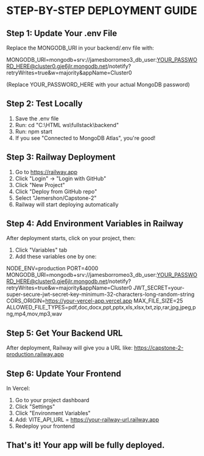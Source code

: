 # STEP-BY-STEP DEPLOYMENT GUIDE

## Step 1: Update Your .env File
Replace the MONGODB_URI in your backend/.env file with:

MONGODB_URI=mongodb+srv://jamesborromeo3_db_user:YOUR_PASSWORD_HERE@cluster0.gje6jlr.mongodb.net/notetify?retryWrites=true&w=majority&appName=Cluster0

(Replace YOUR_PASSWORD_HERE with your actual MongoDB password)

## Step 2: Test Locally
1. Save the .env file
2. Run: cd "C:\HTML ws\fullstack\backend"
3. Run: npm start
4. If you see "Connected to MongoDB Atlas", you're good!

## Step 3: Railway Deployment
1. Go to https://railway.app
2. Click "Login" → "Login with GitHub"
3. Click "New Project"
4. Click "Deploy from GitHub repo"
5. Select "Jemershon/Capstone-2"
6. Railway will start deploying automatically

## Step 4: Add Environment Variables in Railway
After deployment starts, click on your project, then:
1. Click "Variables" tab
2. Add these variables one by one:

NODE_ENV=production
PORT=4000
MONGODB_URI=mongodb+srv://jamesborromeo3_db_user:YOUR_PASSWORD_HERE@cluster0.gje6jlr.mongodb.net/notetify?retryWrites=true&w=majority&appName=Cluster0
JWT_SECRET=your-super-secure-jwt-secret-key-minimum-32-characters-long-random-string
CORS_ORIGIN=https://your-vercel-app.vercel.app
MAX_FILE_SIZE=25
ALLOWED_FILE_TYPES=pdf,doc,docx,ppt,pptx,xls,xlsx,txt,zip,rar,jpg,jpeg,png,mp4,mov,mp3,wav

## Step 5: Get Your Backend URL
After deployment, Railway will give you a URL like:
https://capstone-2-production.railway.app

## Step 6: Update Your Frontend
In Vercel:
1. Go to your project dashboard
2. Click "Settings"
3. Click "Environment Variables"
4. Add: VITE_API_URL = https://your-railway-url.railway.app
5. Redeploy your frontend

## That's it! Your app will be fully deployed.